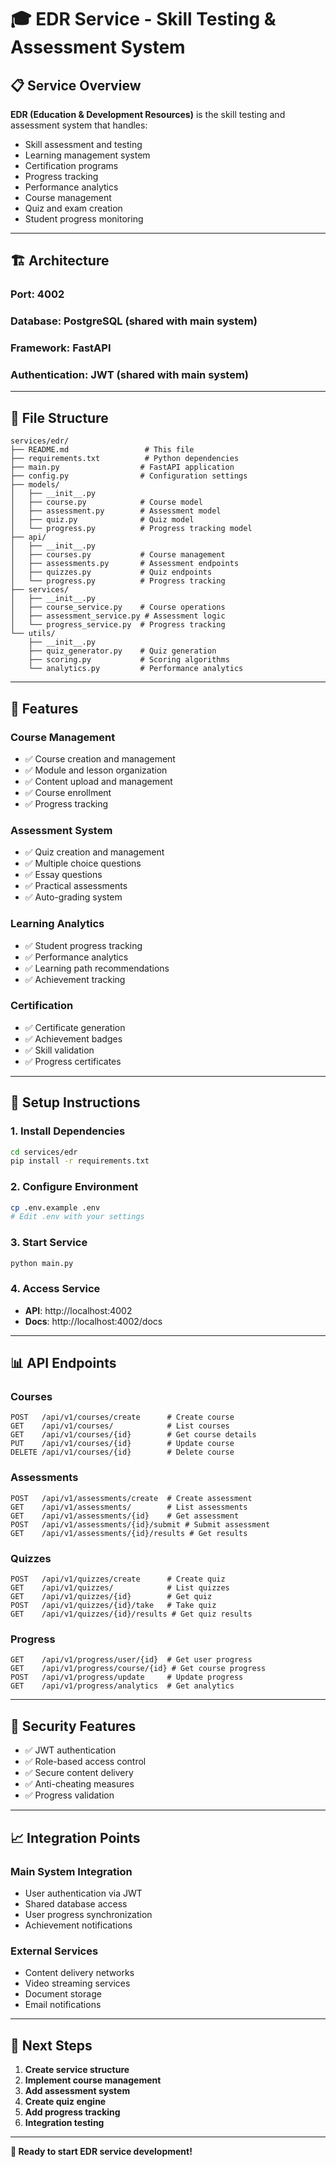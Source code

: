 # 🎓 EDR Service - Skill Testing & Assessment System

## 📋 **Service Overview**

**EDR (Education & Development Resources)** is the skill testing and assessment system that handles:
- Skill assessment and testing
- Learning management system
- Certification programs
- Progress tracking
- Performance analytics
- Course management
- Quiz and exam creation
- Student progress monitoring

---

## 🏗️ **Architecture**

### **Port**: 4002
### **Database**: PostgreSQL (shared with main system)
### **Framework**: FastAPI
### **Authentication**: JWT (shared with main system)

---

## 📁 **File Structure**
```
services/edr/
├── README.md                 # This file
├── requirements.txt          # Python dependencies
├── main.py                  # FastAPI application
├── config.py                # Configuration settings
├── models/
│   ├── __init__.py
│   ├── course.py            # Course model
│   ├── assessment.py        # Assessment model
│   ├── quiz.py              # Quiz model
│   └── progress.py          # Progress tracking model
├── api/
│   ├── __init__.py
│   ├── courses.py           # Course management
│   ├── assessments.py       # Assessment endpoints
│   ├── quizzes.py           # Quiz endpoints
│   └── progress.py          # Progress tracking
├── services/
│   ├── __init__.py
│   ├── course_service.py    # Course operations
│   ├── assessment_service.py # Assessment logic
│   └── progress_service.py  # Progress tracking
└── utils/
    ├── __init__.py
    ├── quiz_generator.py    # Quiz generation
    ├── scoring.py           # Scoring algorithms
    └── analytics.py         # Performance analytics
```

---

## 🚀 **Features**

### **Course Management**
- ✅ Course creation and management
- ✅ Module and lesson organization
- ✅ Content upload and management
- ✅ Course enrollment
- ✅ Progress tracking

### **Assessment System**
- ✅ Quiz creation and management
- ✅ Multiple choice questions
- ✅ Essay questions
- ✅ Practical assessments
- ✅ Auto-grading system

### **Learning Analytics**
- ✅ Student progress tracking
- ✅ Performance analytics
- ✅ Learning path recommendations
- ✅ Achievement tracking

### **Certification**
- ✅ Certificate generation
- ✅ Achievement badges
- ✅ Skill validation
- ✅ Progress certificates

---

## 🔧 **Setup Instructions**

### **1. Install Dependencies**
```bash
cd services/edr
pip install -r requirements.txt
```

### **2. Configure Environment**
```bash
cp .env.example .env
# Edit .env with your settings
```

### **3. Start Service**
```bash
python main.py
```

### **4. Access Service**
- **API**: http://localhost:4002
- **Docs**: http://localhost:4002/docs

---

## 📊 **API Endpoints**

### **Courses**
```
POST   /api/v1/courses/create      # Create course
GET    /api/v1/courses/            # List courses
GET    /api/v1/courses/{id}        # Get course details
PUT    /api/v1/courses/{id}        # Update course
DELETE /api/v1/courses/{id}        # Delete course
```

### **Assessments**
```
POST   /api/v1/assessments/create  # Create assessment
GET    /api/v1/assessments/        # List assessments
GET    /api/v1/assessments/{id}    # Get assessment
POST   /api/v1/assessments/{id}/submit # Submit assessment
GET    /api/v1/assessments/{id}/results # Get results
```

### **Quizzes**
```
POST   /api/v1/quizzes/create      # Create quiz
GET    /api/v1/quizzes/            # List quizzes
GET    /api/v1/quizzes/{id}        # Get quiz
POST   /api/v1/quizzes/{id}/take   # Take quiz
GET    /api/v1/quizzes/{id}/results # Get quiz results
```

### **Progress**
```
GET    /api/v1/progress/user/{id}  # Get user progress
GET    /api/v1/progress/course/{id} # Get course progress
POST   /api/v1/progress/update     # Update progress
GET    /api/v1/progress/analytics  # Get analytics
```

---

## 🔐 **Security Features**

- ✅ JWT authentication
- ✅ Role-based access control
- ✅ Secure content delivery
- ✅ Anti-cheating measures
- ✅ Progress validation

---

## 📈 **Integration Points**

### **Main System Integration**
- User authentication via JWT
- Shared database access
- User progress synchronization
- Achievement notifications

### **External Services**
- Content delivery networks
- Video streaming services
- Document storage
- Email notifications

---

## 🎯 **Next Steps**

1. **Create service structure**
2. **Implement course management**
3. **Add assessment system**
4. **Create quiz engine**
5. **Add progress tracking**
6. **Integration testing**

---

**🚀 Ready to start EDR service development!** 